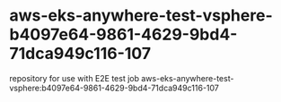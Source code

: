 # aws-eks-anywhere-test-vsphere-b4097e64-9861-4629-9bd4-71dca949c116-107
repository for use with E2E test job aws-eks-anywhere-test-vsphere:b4097e64-9861-4629-9bd4-71dca949c116-107
